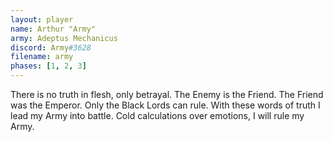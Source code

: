 ```yaml
---
layout: player
name: Arthur "Army"
army: Adeptus Mechanicus
discord: Army#3628
filename: army
phases: [1, 2, 3]
---
```

There is no truth in flesh, only betrayal. The Enemy is the Friend. The Friend was the Emperor. Only the Black Lords can rule. With these words of truth I lead my Army into battle. Cold calculations over emotions, I will rule my Army.